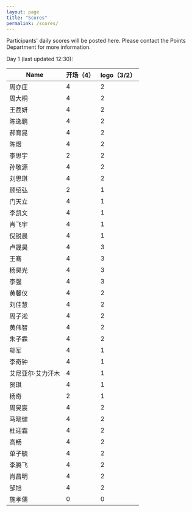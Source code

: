 ```yaml
---
layout: page
title: "Scores"
permalink: /scores/
---
```


Participants' daily scores will be posted here. Please contact the Points Department for more information.

Day 1 (last updated 12:30):

|Name|开场（4）|logo（3/2）
|---|---|---|
|周亦庄|4|2
|周大桐|4|2
|王荔妍|4|2
|陈逸鹏|4|2
|郝育昆|4|2
|陈煜|4|2
|李思宇|2|2
|孙敬源|4|2
|刘思琪|4|2
|顾绍弘|2|1
|门天立|4|1
|李凯文|4|1
|肖飞宇|4|1
|倪锐晨|4|1
|卢晟昊|4|3
|王骞|4|3
|杨昊光|4|3
|李强|4|3
|黄馨仪|4|2
|刘佳慧|4|2
|周子淞|4|2
|黄伟智|4|2
|朱子霖|4|2
|邬军|4|1
|李奇钟|4|1
|艾尼亚尔·艾力汗木|4|1
|贺琪|4|1
|杨奇|2|1
|周昊宸|4|2
|马晓健|4|2
|杜迎霜|4|2
|高畅|4|2
|单子毓|4|2
|李腾飞|4|2
|肖昌明|4|2
|邹旭|4|2
|施孝儒|0|0

